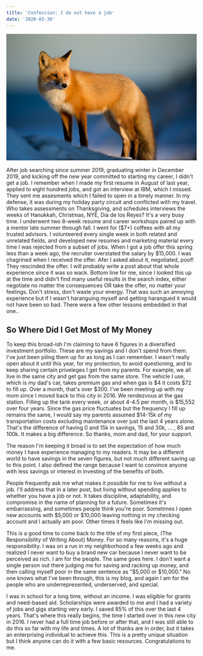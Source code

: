 ```yaml
---
title: 'Confession: I do not have a job'
date: '2020-03-30'
---
```


![photo](post2photo1.jpg)

After job searching since summer 2019, graduating winter in December 2019, and kicking off the new year committed to starting my career, I didn't get a job. I remember when I made my first resume in August of last year, applied to eight hundred jobs, and got an interview at IBM, which I missed. They sent me assesments which I failed to open in a timely manner. In my defense, it was during my holiday party circuit and conflicted with my travel. Who takes assessments on Thanksgiving, and schedules interviews the weeks of Hanukkah, Christmas, NYE, Dia de los Reyes? It's a very busy time. I underwent two 8-week resume and career workshops paired up with a mentor late summer through fall. I went for ($7+) coffees with all my trusted advisors. I volunteered every single week in both related and unrelated fields, and developed new resumes and marketing material every time I was rejected from a subset of jobs. When I got a job offer this spring less than a week ago, the recruiter overstated the salary by $15,000. I was chagrined when I received the offer. Afer I asked about it, negotiated, poof! They rescinded the offer. I will probably write a post about that whole experience since it was so wack. Bottom line for me, since I looked this up at the time and didn't find many useful results in the search index, either negotiate no matter the consequences OR take the offer, no matter your feelings. Don't stress, don't waste your energy. That was such an annoying experience but if I wasn't haranguing myself and getting harangued it would not have been so bad. There were a few other lessons embedded in that one..

## So Where Did I Get Most of My Money

To keep this broad-ish I'm claiming to have 6 figures in a diversified investment portfolio. These are my savings and I don't spend from them. I've just been piling them up for as long as I can remember. I wasn't really open about it until this year, for my protection, to avoid questioning, and to keep sharing certain priveleges I get from my parents. For example, we all live in the same city and get gas from the same store. The vehicle I use, which is my dad's car, takes premium gas and when gas is $4 it costs $72 to fill up. Over a month, that's over $300. I've been meeting up with my mom since I moved back to this city in 2016. We rendezvous at the gas station. Filling up the tank every week, or about 4-4.5 per month, is $15,552 over four years. Since the gas price fluctuates but the frequency I fill up remains the same, I would say my parents assumed $14-15k of my transportation costs excluding maintenance over just the last 4 years alone. That's the difference of having 0 and 15k in savings, 15 and 30k, ... , 85 and 100k. It makes a big difference. So thanks, mom and dad, for your support. 

The reason I'm keeping it broad is to set the expectation of how much money I have experience managing to my readers. It may be a different world to have savings in the seven figures, but not much different saving up to this point. I also defined the range because I want to convince anyone with less savings or interest in investing of the benefits of both. 

People frequently ask me what makes it possible for me to live without a job. I'll address that in a later post, but living without spending applies to whether you have a job or not. It takes discipline, adaptability, and compromise in the name of planning for a future. Sometimes it's embarrassing, and sometimes people think you're poor. Sometimes I open new accounts with $5,000 or $10,000 leaving nothing in my checking account and I actually am poor. Other times it feels like I'm missing out.

This is a good time to come back to the title of my first piece, (The Responsibility of Writing About) Money. For so many reasons, it's a huge responsibility. I was on a run in my neighborhood a few weeks ago and realized I never want to buy a brand new car because I never want to be perceived as rich. I am for the people. The same goes here. I don't want a single person out there judging me for saving and racking up money, and then calling myself poor in the same sentence as "$5,000 or $10,000." No one knows what I've been through, this is my blog, and again I am for the people who are underrepresented, underserved, and special. 

I was in school for a long time, without an income. I was eligible for grants and need-based aid. Scholarships were awarded to me and I had a variety of jobs and gigs starting very early. I saved 85% of this over the last 4 years. That's where this really begins, the time I started over in this new city in 2016. I never had a full time job before or after that, and I was still able to do this so far with my life and times. A lot of thanks are in order, but it takes an enterprising individual to achieve this. This is a pretty unique situation but I think anyone can do it with a few basic resources. Congratulations to me.
